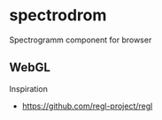 # spectrodrom

Spectrogramm component for browser

## WebGL

Inspiration

  * https://github.com/regl-project/regl
